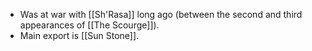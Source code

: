 - Was at war with [[Sh'Rasa]] long ago (between the second and third appearances of [[The Scourge]]).
- Main export is [[Sun Stone]].